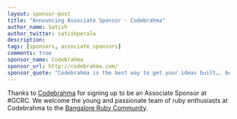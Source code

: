 ```yaml
---
layout: sponsor-post
title: "Announcing Associate Sponsor - Codebrahma"
author_name: Satish
author_twitter: satishperala
description:
tags: [sponsors, associate sponsors]
comments: true
sponsor_name: Codebrahma
sponsor_url: http://codebrahma.com/
sponsor_quote: "Codebrahma is the best way to get your ideas built…. be it for web/mobile"
---
```


Thanks to <a href="http://codebrahma.com/" target="_blank">Codebrahma</a> for signing up to be an Associate Sponsor at #GCRC. We welcome the young and passionate team of ruby enthusiasts at Codebrahma to the <a href="http://bangaloreruby.org/" target="_blank">Bangalore Ruby Community</a>.
